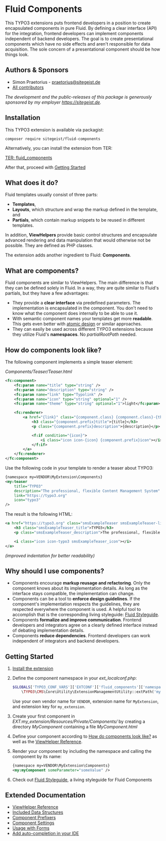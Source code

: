 # Fluid Components

This TYPO3 extensions puts frontend developers in a position to create encapsulated components
in pure Fluid. By defining a clear interface (API) for the integration, frontend developers can
implement components independent of backend developers. The goal is to create presentational
components which have no side effects and aren't responsible for data acquisition. The sole
concern of a presentational component should be how things look.

## Authors & Sponsors

* Simon Praetorius - praetorius@sitegeist.de
* [All contributors](https://github.com/sitegeist/fluid-components/graphs/contributors)

*The development and the public-releases of this package is generously sponsored
by my employer https://sitegeist.de.*

## Installation

This TYPO3 extension is available via packagist:

```composer require sitegeist/fluid-components```

Alternatively, you can install the extension from TER:

[TER: fluid_components](https://typo3.org/extensions/repository/view/fluid_components)

After that, proceed with [Getting Started](#getting-started)

## What does it do?

Fluid templates usually consist of three parts:

* **Templates**,
* **Layouts**, which structure and wrap the markup defined in the template, and
* **Partials**, which contain markup snippets to be reused in different templates.

In addition, **ViewHelpers** provide basic control structures and encapsulate advanced rendering and
data manipulation that would otherwise not be possible. They are defined as PHP classes.

The extension adds another ingredient to Fluid: **Components**.

## What are components?

Fluid components are similar to ViewHelpers. The main difference is that they can be defined solely in
Fluid. In a way, they are quite similar to Fluid's partials, but they have a few advantages:

* They provide a **clear interface** via predefined parameters. The implementation is encapsulated in
the component. You don't need to know what the component does internally to be able to use it.
* With semantic component names your templates get more **readable**. This gets even better with
[atomic design](http://bradfrost.com/blog/post/atomic-web-design/) or similar approaches.
* They can easily be used across different TYPO3 extensions because they utilize Fluid's
**namespaces**. No *partialRootPath* needed.

## How do components look like?

The following component implements a simple teaser element:

*Components/Teaser/Teaser.html*

```xml
<fc:component>
    <fc:param name="title" type="string" />
    <fc:param name="description" type="string" />
    <fc:param name="link" type="Typolink" />
    <fc:param name="icon" type="string" optional="1" />
    <fc:param name="theme" type="string" optional="1">light</fc:param>

    <fc:renderer>
        <a href="{link}" class="{component.class} {component.class}-{theme}">
            <h3 class="{component.prefix}title">{title}</h3>
            <p class="{component.prefix}description">{description}</p>

            <f:if condition="{icon}">
                <i class="icon icon-{icon} {component.prefix}icon"></i>
            </f:if>
        </a>
    </fc:renderer>
</fc:component>
```

Use the following code in your template to render a teaser about TYPO3:

```xml
{namespace my=VENDOR\MyExtension\Components}
<my:teaser
    title="TYPO3"
    description="The professional, flexible Content Management System"
    link="https://typo3.org"
    icon="typo3"
/>
```

The result is the following HTML:

```xml
<a href="https://typo3.org" class="smsExampleTeaser smsExampleTeaser-light">
    <h3 class="smsExampleTeaser_title">TYPO3</h3>
    <p class="smsExampleTeaser_description">The professional, flexible Content Management System</p>

    <i class="icon icon-typo3 smsExampleTeaser_icon"></i>
</a>
```
*(improved indentation for better readability)*

## Why should I use components?

* Components encourage **markup reusage and refactoring**. Only the component knows about its implementation
details. As long as the interface stays compatible, the implementation can change.
* Components can be a tool to **enforce design guidelines**. If the component's implementation respects the
guidelines, they are respected everywhere the component is used. A helpful tool to accomplish that is the corresponding
living styleguide: [Fluid Styleguide](https://github.com/sitegeist/fluid-styleguide).
* Components **formalize and improve communication**. Frontend developers and integrators agree on a clearly
defined interface instead of debating implementation details.
* Components **reduce dependencies**. Frontend developers can work independent of integrators and backend developers.

## Getting Started

1. [Install the extension](#installation)

2. Define the component namespace in your *ext_localconf.php*:

	```php
	$GLOBALS['TYPO3_CONF_VARS']['EXTCONF']['fluid_components']['namespaces']['VENDOR\\MyExtension\\Components'] =
		\TYPO3\CMS\Core\Utility\ExtensionManagementUtility::extPath('my_extension', 'Resources/Private/Components');
	```

	Use your own vendor name for `VENDOR`, extension name for `MyExtension`, and extension key for `my_extension`.

3. Create your first component in *EXT:my_extension/Resources/Private/Components/* by creating a directory
*MyComponent* containing a file *MyComponent.html*

4. Define your component according to [How do components look like?](#how-do-components-look-like) as well as
the [ViewHelper Reference](Documentation/ViewHelperReference.md).

5. Render your component by including the namespace and calling the component by its name:

	```xml
	{namespace my=VENDOR\MyExtension\Components}
	<my:myComponent someParameter="someValue" />
	```

6. Check out [Fluid Styleguide](https://github.com/sitegeist/fluid-styleguide), a living styleguide for Fluid Components

## Extended Documentation

* [ViewHelper Reference](Documentation/ViewHelperReference.md)
* [Included Data Structures](Documentation/DataStructures.md)
* [Component Prefixers](Documentation/ComponentPrefixers.md)
* [Component Settings](Documentation/ComponentSettings.md)
* [Usage with Forms](Documentation/Forms.md)
* [Add auto-completion in your IDE](Documentation/AutoCompletion.md)
